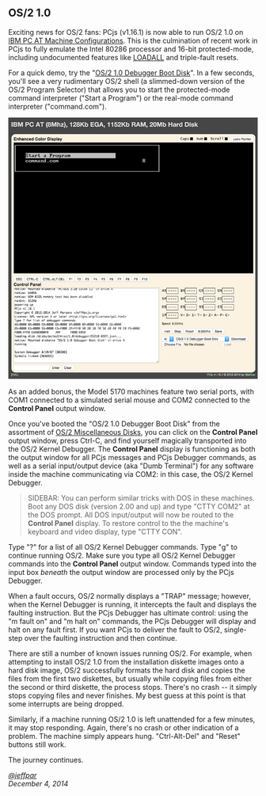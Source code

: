 OS/2 1.0
---
Exciting news for OS/2 fans: PCjs (v1.16.1) is now able to run OS/2 1.0 on
[IBM PC AT Machine Configurations](/devices/pc/machine/#model-5170-machine-configurations).  This is the culmination
of recent work in PCjs to fully emulate the Intel 80286 processor and 16-bit protected-mode, including undocumented
features like [LOADALL](/pubs/pc/reference/intel/80286/loadall/) and triple-fault resets.

For a quick demo, try the "[OS/2 1.0 Debugger Boot Disk](/disks/pc/os2/misc/1.0/debugger/)".  In a few seconds,
you'll see a very rudimentary OS/2 shell (a slimmed-down version of the OS/2 Program Selector) that allows you to
start the protected-mode command interpreter ("Start a Program") or the real-mode command interpreter ("command.com").

![OS/2 1.0 With Kernel Debugger](OS210-DEBUGGER.jpg "link:/disks/pc/os2/misc/")
 
As an added bonus, the Model 5170 machines feature two serial ports, with COM1 connected to a simulated serial
mouse and COM2 connected to the **Control Panel** output window.

Once you've booted the "OS/2 1.0 Debugger Boot Disk" from the assortment of [OS/2 Miscellaneous Disks](/disks/pc/os2/misc/),
you can click on the **Control Panel** output window, press Ctrl-C, and find yourself magically transported
into the OS/2 Kernel Debugger.  The **Control Panel** display is functioning as both the output window for all PCjs
messages and PCjs Debugger commands, as well as a serial input/output device (aka "Dumb Terminal") for any software
inside the machine communicating via COM2: in this case, the OS/2 Kernel Debugger.

> SIDEBAR: You can perform similar tricks with DOS in these machines.  Boot any DOS disk (version 2.00 and up)
and type "CTTY COM2" at the DOS prompt.  All DOS input/output will now be routed to the **Control Panel** display.
To restore control to the the machine's keyboard and video display, type "CTTY CON".

Type "?" for a list of all OS/2 Kernel Debugger commands.  Type "g" to continue running OS/2.  Make sure you type all
OS/2 Kernel Debugger commands into the **Control Panel** output window.  Commands typed into the input box *beneath*
the output window are processed only by the PCjs Debugger.

When a fault occurs, OS/2 normally displays a "TRAP" message; however, when the Kernel Debugger is running, it
intercepts the fault and displays the faulting instruction.  But the PCjs Debugger has ultimate control: using
the "m fault on" and "m halt on" commands, the PCjs Debugger will display and halt on any fault first.  If you want
PCjs to deliver the fault to OS/2, single-step over the faulting instruction and then continue.

There are still a number of known issues running OS/2.  For example, when attempting to install OS/2 1.0 from the
installation diskette images onto a hard disk image, OS/2 successfully formats the hard disk and copies the files from
the first two diskettes, but usually while copying files from either the second or third diskette, the process stops.
There's no crash -- it simply stops copying files and never finishes.  My best guess at this point is that some
interrupts are being dropped.

Similarly, if a machine running OS/2 1.0 is left unattended for a few minutes, it may stop responding.  Again, there's
no crash or other indication of a problem.  The machine simply appears hung.  "Ctrl-Alt-Del" and "Reset" buttons still
work.

The journey continues.

*[@jeffpar](http://twitter.com/jeffpar)*  
*December 4, 2014*
